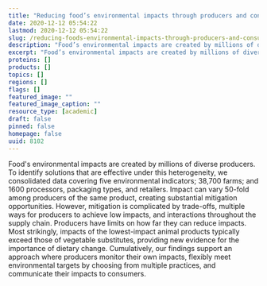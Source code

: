 ```yaml
---
title: "Reducing food’s environmental impacts through producers and consumers"
date: 2020-12-12 05:54:22
lastmod: 2020-12-12 05:54:22
slug: /reducing-foods-environmental-impacts-through-producers-and-consumers
description: "Food’s environmental impacts are created by millions of diverse producers. To identify solutions that are effective under this heterogeneity, we consolidated data covering five environmental indicators; 38,700 farms; and 1600 processors, packaging types, and retailers. Impact can vary 50-fold among producers of the same product, creating substantial mitigation opportunities. However, mitigation is complicated by trade-offs, multiple ways for producers to achieve low impacts, and interactions throughout the supply chain. Producers have limits on how far they can reduce impacts."
excerpt: "Food’s environmental impacts are created by millions of diverse producers. To identify solutions that are effective under this heterogeneity, we consolidated data covering five environmental indicators; 38,700 farms; and 1600 processors, packaging types, and retailers. Impact can vary 50-fold among producers of the same product, creating substantial mitigation opportunities. However, mitigation is complicated by trade-offs, multiple ways for producers to achieve low impacts, and interactions throughout the supply chain. Producers have limits on how far they can reduce impacts."
proteins: []
products: []
topics: []
regions: []
flags: []
featured_image: ""
featured_image_caption: ""
resource_type: [academic]
draft: false
pinned: false
homepage: false
uuid: 8102
---
```

Food's environmental impacts are created by millions of diverse
producers. To identify solutions that are effective under this
heterogeneity, we consolidated data covering five environmental
indicators; 38,700 farms; and 1600 processors, packaging types, and
retailers. Impact can vary 50-fold among producers of the same product,
creating substantial mitigation opportunities. However, mitigation is
complicated by trade-offs, multiple ways for producers to achieve low
impacts, and interactions throughout the supply chain. Producers have
limits on how far they can reduce impacts. Most strikingly, impacts of
the lowest-impact animal products typically exceed those of vegetable
substitutes, providing new evidence for the importance of dietary
change. Cumulatively, our findings support an approach where producers
monitor their own impacts, flexibly meet environmental targets by
choosing from multiple practices, and communicate their impacts
to consumers.
